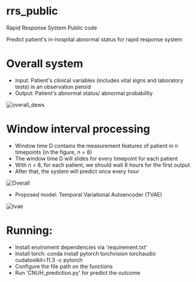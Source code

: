 # rrs_public
Rapid Response System Public code

Predict patient's in-hospital abnormal status for rapid response system 

# Overall system
  + Input: Patient's clinical variables (includes vital signs and laboratory tests) in an observation peroid
  + Output: Patient's abnormal status/ abnormal probability

![overall_dews](https://user-images.githubusercontent.com/35287087/163348381-d9abc484-6138-40c4-9a2d-89e5ce99ebdc.png)

# Window interval processing
  + Window time D contains the measurement features of patient in n timepoints (in the figure, n = 8)
  + The window time D will slides for every timepoint for each patient
  + With n = 8, for each patient, we should wait 8 hours for the first output
  + After that, the system will predict once every hour

![Overall](https://user-images.githubusercontent.com/35287087/163349152-3e5ed442-0777-4b32-992f-0b1fff4fe670.png)

- Proposed model: Temporal Variational Autoencoder (TVAE)

![tvae](https://user-images.githubusercontent.com/35287087/163350134-c0ebd45c-2bfe-42a7-b5f4-a38b1f265b4b.png)


# Running:
  + Install enviroment dependencies via 'requirement.txt'
  + Install torch: conda install pytorch torchvision torchaudio cudatoolkit=11.3 -c pytorch
  + Configure the file path on the functions
  + Run 'CNUH_prediction.py' for predict the outcome
